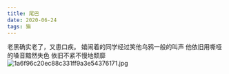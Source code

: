 ```yaml
---
title: 尾巴
date: 2020-06-24
tags: 猫
---
```

老黑确实老了，又患口疾。
嬉闹着的同学经过笑他乌鸦一般的叫声
他依旧用嘶哑的嗓音黯然失色
依旧不紧不慢地颓靡
![1a6f96c20ec88c331ff9a3e54376171.jpg](https://i.loli.net/2020/06/30/YkeCG3Qnf7Kc5vW.jpg)